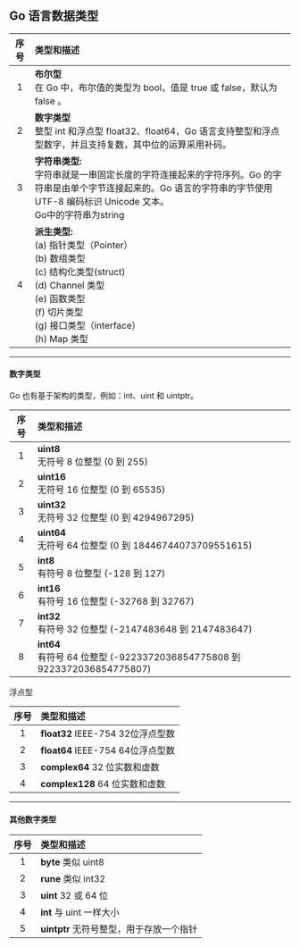 ## Go 语言数据类型

| 序号 | 类型和描述                                                   |
| :--: | :----------------------------------------------------------- |
|  1   | **布尔型**<br>在 Go 中，布尔值的类型为 bool，值是 true 或 false，默认为 false 。 |
|  2   | **数字类型**<br>整型 int 和浮点型 float32、float64，Go 语言支持整型和浮点型数字，并且支持复数，其中位的运算采用补码。 |
|  3   | **字符串类型:**<br>字符串就是一串固定长度的字符连接起来的字符序列。Go 的字符串是由单个字节连接起来的。Go 语言的字符串的字节使用 UTF-8 编码标识 Unicode 文本。<br>Go中的字符串为string |
|  4   | **派生类型:**<br>(a) 指针类型（Pointer）<br>(b) 数组类型<br>(c) 结构化类型(struct)<br>(d) Channel 类型<br>(e) 函数类型<br>(f) 切片类型<br>(g) 接口类型（interface）<br>(h) Map 类型 |

---

#### 数字类型

Go 也有基于架构的类型，例如：int、uint 和 uintptr。

| 序号 | 类型和描述                                                   |
| :--: | :----------------------------------------------------------- |
|  1   | **uint8**<br>无符号 8 位整型 (0 到 255)                      |
|  2   | **uint16**<br>无符号 16 位整型 (0 到 65535)                  |
|  3   | **uint32**<br>无符号 32 位整型 (0 到 4294967295)             |
|  4   | **uint64**<br>无符号 64 位整型 (0 到 18446744073709551615)   |
|  5   | **int8**<br>有符号 8 位整型 (-128 到 127)                    |
|  6   | **int16**<br>有符号 16 位整型 (-32768 到 32767)              |
|  7   | **int32**<br>有符号 32 位整型 (-2147483648 到 2147483647)    |
|  8   | **int64**<br>有符号 64 位整型 (-9223372036854775808 到 9223372036854775807) |

浮点型

| 序号 | 类型和描述                         |
| :--: | :--------------------------------- |
|  1   | **float32**  IEEE-754 32位浮点型数 |
|  2   | **float64**  IEEE-754 64位浮点型数 |
|  3   | **complex64**  32 位实数和虚数     |
|  4   | **complex128**  64 位实数和虚数    |

---

#### 其他数字类型

| 序号 | 类型和描述                               |
| :--: | :--------------------------------------- |
|  1   | **byte** 类似 uint8                      |
|  2   | **rune** 类似 int32                      |
|  3   | **uint** 32 或 64 位                     |
|  4   | **int** 与 uint 一样大小                 |
|  5   | **uintptr** 无符号整型，用于存放一个指针 |


